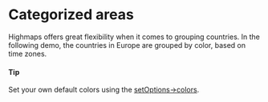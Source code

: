 # Categorized areas
Highmaps offers great flexibility when it comes to grouping countries. In the following demo, the countries in Europe are grouped by color, based on time zones.
#### Tip
Set your own default colors using the [setOptions->colors](https://jsfiddle.net/gh/get/library/pure/highcharts/highcharts/tree/main/samples/highcharts/chart/colors/).